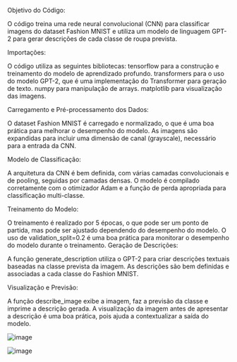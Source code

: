 Objetivo do Código:

O código treina uma rede neural convolucional (CNN) para classificar imagens do dataset Fashion MNIST e utiliza um modelo de linguagem GPT-2 para gerar descrições de cada classe de roupa prevista.


Importações:

O código utiliza as seguintes bibliotecas:
tensorflow para a construção e treinamento do modelo de aprendizado profundo.
transformers para o uso do modelo GPT-2, que é uma implementação do Transformer para geração de texto.
numpy para manipulação de arrays.
matplotlib para visualização das imagens.

Carregamento e Pré-processamento dos Dados:

O dataset Fashion MNIST é carregado e normalizado, o que é uma boa prática para melhorar o desempenho do modelo.
As imagens são expandidas para incluir uma dimensão de canal (grayscale), necessário para a entrada da CNN.

Modelo de Classificação:

A arquitetura da CNN é bem definida, com várias camadas convolucionais e de pooling, seguidas por camadas densas.
O modelo é compilado corretamente com o otimizador Adam e a função de perda apropriada para classificação multi-classe.

Treinamento do Modelo:

O treinamento é realizado por 5 épocas, o que pode ser um ponto de partida, mas pode ser ajustado dependendo do desempenho do modelo.
O uso de validation_split=0.2 é uma boa prática para monitorar o desempenho do modelo durante o treinamento.
Geração de Descrições:

A função generate_description utiliza o GPT-2 para criar descrições textuais baseadas na classe prevista da imagem.
As descrições são bem definidas e associadas a cada classe do Fashion MNIST.

Visualização e Previsão:

A função describe_image exibe a imagem, faz a previsão da classe e imprime a descrição gerada.
A visualização da imagem antes de apresentar a descrição é uma boa prática, pois ajuda a contextualizar a saída do modelo.

![image](https://github.com/user-attachments/assets/1449d6f1-af49-4ce2-9c86-34c2f823ef82)

![image](https://github.com/user-attachments/assets/9cca1652-419e-4e72-ba60-7beaedf12e91)



